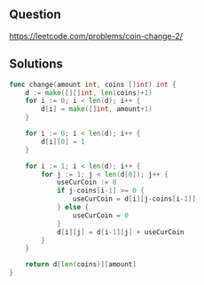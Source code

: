 ## Question

https://leetcode.com/problems/coin-change-2/

## Solutions

```go
func change(amount int, coins []int) int {
	d := make([][]int, len(coins)+1)
	for i := 0; i < len(d); i++ {
		d[i] = make([]int, amount+1)
	}

	for i := 0; i < len(d); i++ {
		d[i][0] = 1
	}

	for i := 1; i < len(d); i++ {
		for j := 1; j < len(d[0]); j++ {
			useCurCoin := 0
			if j-coins[i-1] >= 0 {
				useCurCoin = d[i][j-coins[i-1]]
			} else {
				useCurCoin = 0
			}
			d[i][j] = d[i-1][j] + useCurCoin
		}
	}

	return d[len(coins)][amount]
}
```
